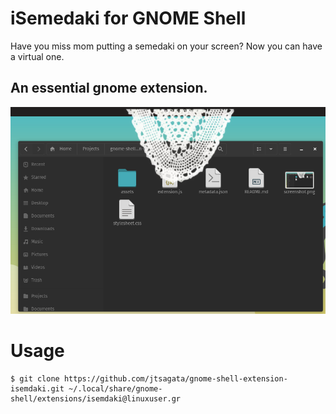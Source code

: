 iSemedaki for GNOME Shell
======================

Have you miss mom putting a semedaki on your screen? Now you can have a virtual one.

An essential gnome extension.
-----------------------------------

![screenshot](./screenshot.png)

# Usage

```
$ git clone https://github.com/jtsagata/gnome-shell-extension-isemdaki.git ~/.local/share/gnome-shell/extensions/isemdaki@linuxuser.gr
```

